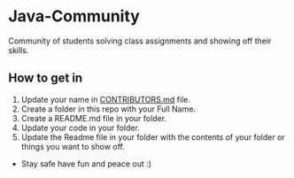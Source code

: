 # Java-Community

Community of students solving class assignments and showing off their skills.

## How to get in

1. Update your name in [CONTRIBUTORS.md](https://github.com/Sritish-Kumar/Java-Assignment/blob/main/CONTRIBUTORS.md) file.
2. Create a folder in this repo with your Full Name.
3. Create a README.md file in your folder.
4. Update your code in your folder.
5. Update the Readme file in your folder with the contents of your folder or things you want to show off.

- Stay safe have fun and peace out :)
